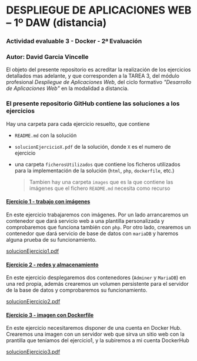 # DESPLIEGUE DE APLICACIONES WEB – 1º DAW (distancia)
### Actividad evaluable 3 - Docker - 2ª Evaluación

### Autor: David Garcia Vincelle

El objeto del presente repositorio es acreditar la realización de los ejercicios detallados mas adelante, y que corresponden a la TAREA 3, del módulo profesional *Despliegue de Aplicaciones Web*, del ciclo formativo *"Desarrollo de Aplicaciones Web"* en la modalidad a distancia.

### El presente repositorio GitHub contiene las soluciones a los ejercicios

Hay una carpeta para cada ejercicio resuelto, que contiene
- `README.md` con la solución
- `solucionEjercicioX.pdf` de la solución, donde `X` es el numero de ejercicio
- una carpeta `ficherosUtilizados` que contiene los ficheros utilizados para la implementación de la solución (`html`, `php`, `dockerfile`, etc.)

  > Tambien hay una carpeta `images` que es la que contiene las imágenes que el fichero `README.md` necesita como recurso

#### [Ejercicio 1 - trabajo con imágenes](https://github.com/DavidGarciaVincelle/tarea3DAW/tree/main/ejercicio1)
En este ejercicio trabajaremos con imágenes. Por un lado arrancaremos un contenedor que dará servicio web a una plantilla personalizada y comprobaremos que funciona también con `php`. Por otro lado, crearemos un contenedor que dará servicio de base de datos con `mariaDB` y haremos alguna prueba de su funcionamiento.

[solucionEjercicio1.pdf](https://github.com/DavidGarciaVincelle/tarea3DAW/blob/main/ejercicio1/solucionEjercicio1.pdf)

#### [Ejercicio 2 - redes y almacenamiento](https://github.com/DavidGarciaVincelle/tarea3DAW/tree/main/ejercicio2)
En este ejercicio desplegaremos dos contenedores (`Adminer` y `MariaDB`) en una red propia, además crearemos un volumen persistente para el servidor de la base de datos y comprobaremos su funcionamiento.

[solucionEjercicio2.pdf](https://github.com/DavidGarciaVincelle/tarea3DAW/blob/main/ejercicio2/solucionEjercicio2.pdf)

#### [Ejercicio 3 - imagen con Dockerfile](https://github.com/DavidGarciaVincelle/tarea3DAW/tree/main/ejercicio3)
En este ejercicio necesitaremos disponer de una cuenta en Docker Hub.
Crearemos una imagen con un servidor web que sirva un sitio web con la prantilla que teníamos del ejercicio1, y la subiremos a mi cuenta DockerHub

[solucionEjercicio3.pdf](https://github.com/DavidGarciaVincelle/tarea3DAW/blob/main/ejercicio3/solucionEjercicio3.pdf)
